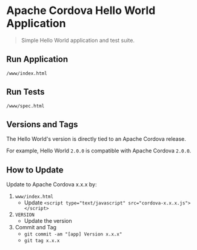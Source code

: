 # Apache Cordova Hello World Application

> Simple Hello World application and test suite.

## Run Application

    /www/index.html

## Run Tests

    /www/spec.html

## Versions and Tags

The Hello World's version is directly tied to an Apache Cordova release.

For example, Hello World `2.0.0` is compatible with Apache Cordova `2.0.0`.

## How to Update

Update to Apache Cordova x.x.x by:

1. `www/index.html`
    - Update `<script type="text/javascript" src="cordova-x.x.x.js"></script>`
2. `VERSION`
    - Update the version
3. Commit and Tag
    - `git commit -am "[app] Version x.x.x"`
    - `git tag x.x.x`

